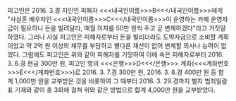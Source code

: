 피고인은 2016. 3.경 지인인 피해자 <<<내국인이름>>>B<<</내국인이름>>>에게 "사실혼 배우자인 <<<내국인이름>>>C<<</내국인이름>>>이 운영하는 카페 운영자금이 필요하니 돈을 빌려달라, 매월 이자를 50만 원씩 주고 곧 변제하겠다"라고 거짓말하였다.
그러나 사실 피고인은 피해자로부터 돈을 빌리더라도 도박자금으로 소비할 계획이었고 약 2억 원 이상의 채무를 부담하고 별다른 재산이 없어 변제할 의사나 능력이 없었다.
그럼에도 피고인은 위와 같이 피해자를 기망하여 이에 속은 피해자로부터 2016. 3. 6.경 현금 300만 원, 피고인 명의 <<<은행>>>D<<</은행>>> 계좌(<<<계좌번호>>>E<<</계좌번호>>>)로 2016. 3. 7.경 300만 원, 2016. 3. 8.경 400만 원 등 합계 1,000만 원을 교부받은 것을 비롯하여 그 때부터 2016. 3. 29.경까지 별지 범죄일람표 기재와 같이 총 3회에 걸쳐 위와 같은 방법으로 합계 4,000만 원을 교부받았다.